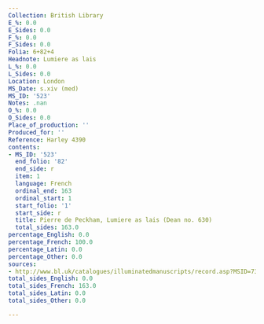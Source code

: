 ```yaml
---
Collection: British Library
E_%: 0.0
E_Sides: 0.0
F_%: 0.0
F_Sides: 0.0
Folia: 6+82+4
Headnote: Lumiere as lais
L_%: 0.0
L_Sides: 0.0
Location: London
MS_Date: s.xiv (med)
MS_ID: '523'
Notes: .nan
O_%: 0.0
O_Sides: 0.0
Place_of_production: ''
Produced_for: ''
Reference: Harley 4390
contents:
- MS_ID: '523'
  end_folio: '82'
  end_side: r
  item: 1
  language: French
  ordinal_end: 163
  ordinal_start: 1
  start_folio: '1'
  start_side: r
  title: Pierre de Peckham, Lumiere as lais (Dean no. 630)
  total_sides: 163.0
percentage_English: 0.0
percentage_French: 100.0
percentage_Latin: 0.0
percentage_Other: 0.0
sources:
- http://www.bl.uk/catalogues/illuminatedmanuscripts/record.asp?MSID=7324&CollID=8&NStart=4390
total_sides_English: 0.0
total_sides_French: 163.0
total_sides_Latin: 0.0
total_sides_Other: 0.0

---
```

